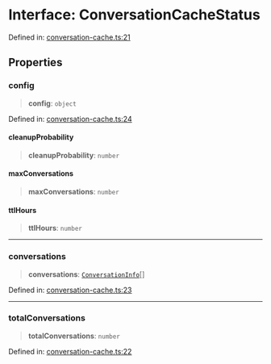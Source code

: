 # Interface: ConversationCacheStatus

Defined in: [conversation-cache.ts:21](https://github.com/geodaopenjs/openassistant/blob/0a6a7e7306d75a25dc968b3117f04cb7bd613bec/packages/utils/src/conversation-cache.ts#L21)

## Properties

### config

> **config**: `object`

Defined in: [conversation-cache.ts:24](https://github.com/geodaopenjs/openassistant/blob/0a6a7e7306d75a25dc968b3117f04cb7bd613bec/packages/utils/src/conversation-cache.ts#L24)

#### cleanupProbability

> **cleanupProbability**: `number`

#### maxConversations

> **maxConversations**: `number`

#### ttlHours

> **ttlHours**: `number`

***

### conversations

> **conversations**: [`ConversationInfo`](ConversationInfo.md)[]

Defined in: [conversation-cache.ts:23](https://github.com/geodaopenjs/openassistant/blob/0a6a7e7306d75a25dc968b3117f04cb7bd613bec/packages/utils/src/conversation-cache.ts#L23)

***

### totalConversations

> **totalConversations**: `number`

Defined in: [conversation-cache.ts:22](https://github.com/geodaopenjs/openassistant/blob/0a6a7e7306d75a25dc968b3117f04cb7bd613bec/packages/utils/src/conversation-cache.ts#L22)
